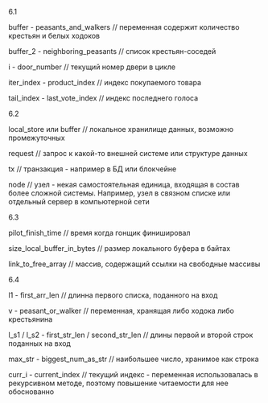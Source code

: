 6.1

buffer - peasants_and_walkers
// переменная содержит количество крестьян и белых ходоков

buffer_2 - neighboring_peasants
// список крестьян-соседей

i - door_number
// текущий номер двери в цикле

iter_index - product_index
// индекс покупаемого товара

tail_index - last_vote_index
// индекс последнего голоса

6.2

local_store или buffer
// локальное хранилище данных, возможно промежуточных

request
// запрос к какой-то внешней системе или структуре данных

tx
// транзакция - например в БД или блокчейне

node
// узел - некая самостоятельная единица, входящая в состав более сложной системы. 
Например, узел в связном списке или отдельный сервер в компьютерной сети

6.3

pilot_finish_time
// время когда гонщик финишировал

size_local_buffer_in_bytes
// размер локального буфера в байтах

link_to_free_array
// массив, содержащий ссылки на свободные массивы

6.4

l1 - first_arr_len
// длинна первого списка, поданного на вход

v - peasant_or_walker
// переменная, хранящая либо ходока либо крестьянина

l_s1 / l_s2 - first_str_len / second_str_len
// длины первой и второй строк поданных на вход

max_str - biggest_num_as_str
// наибольшее число, хранимое как строка

curr_i - current_index
// текущий индекс - переменная использовалась в рекурсивном методе, 
поэтому повышение читаемости для нее обоснованно